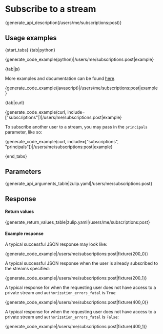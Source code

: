 # Subscribe to a stream

{generate_api_description(/users/me/subscriptions:post)}

## Usage examples

{start_tabs}
{tab|python}

{generate_code_example(python)|/users/me/subscriptions:post|example}

{tab|js}

More examples and documentation can be found [here](https://github.com/zulip/zulip-js).

{generate_code_example(javascript)|/users/me/subscriptions:post|example}

{tab|curl}

{generate_code_example(curl, include=["subscriptions"])|/users/me/subscriptions:post|example}

To subscribe another user to a stream, you may pass in
the `principals` parameter, like so:

{generate_code_example(curl, include=["subscriptions", "principals"])|/users/me/subscriptions:post|example}

{end_tabs}

## Parameters

{generate_api_arguments_table|zulip.yaml|/users/me/subscriptions:post}

## Response

#### Return values

{generate_return_values_table|zulip.yaml|/users/me/subscriptions:post}

#### Example response

A typical successful JSON response may look like:

{generate_code_example|/users/me/subscriptions:post|fixture(200_0)}

A typical successful JSON response when the user is already subscribed to
the streams specified:

{generate_code_example|/users/me/subscriptions:post|fixture(200_1)}

A typical response for when the requesting user does not have access to
a private stream and `authorization_errors_fatal` is `True`:

{generate_code_example|/users/me/subscriptions:post|fixture(400_0)}


A typical response for when the requesting user does not have access to
a private stream and `authorization_errors_fatal` is `False`:

{generate_code_example|/users/me/subscriptions:post|fixture(400_1)}
